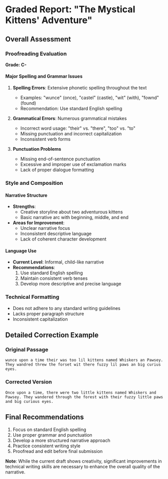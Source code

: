 # Graded Report: "The Mystical Kittens' Adventure"

## Overall Assessment

### Proofreading Evaluation
**Grade: C-**

#### Major Spelling and Grammar Issues
1. **Spelling Errors**: Extensive phonetic spelling throughout the text
   - Examples: "wunce" (once), "castel" (castle), "wit" (with), "fownd" (found)
   - Recommendation: Use standard English spelling

2. **Grammatical Errors**: Numerous grammatical mistakes
   - Incorrect word usage: "their" vs. "there", "too" vs. "to"
   - Missing punctuation and incorrect capitalization
   - Inconsistent verb forms

3. **Punctuation Problems**
   - Missing end-of-sentence punctuation
   - Excessive and improper use of exclamation marks
   - Lack of proper dialogue formatting

### Style and Composition

#### Narrative Structure
- **Strengths**: 
  - Creative storyline about two adventurous kittens
  - Basic narrative arc with beginning, middle, and end
- **Areas for Improvement**:
  - Unclear narrative focus
  - Inconsistent descriptive language
  - Lack of coherent character development

#### Language Use
- **Current Level**: Informal, child-like narrative
- **Recommendations**:
  1. Use standard English spelling
  2. Maintain consistent verb tenses
  3. Develop more descriptive and precise language

### Technical Formatting
- Does not adhere to any standard writing guidelines
- Lacks proper paragraph structure
- Inconsistent capitalization

## Detailed Correction Example

### Original Passage
```
wunce upon a time their was too lil kittens named Whiskers an Pawsey. They wandred threw the forset wit there fuzzy lil paws an big curius eyes.
```

### Corrected Version
```
Once upon a time, there were two little kittens named Whiskers and Pawsey. They wandered through the forest with their fuzzy little paws and big curious eyes.
```

## Final Recommendations
1. Focus on standard English spelling
2. Use proper grammar and punctuation
3. Develop a more structured narrative approach
4. Practice consistent writing style
5. Proofread and edit before final submission

**Note**: While the current draft shows creativity, significant improvements in technical writing skills are necessary to enhance the overall quality of the narrative.